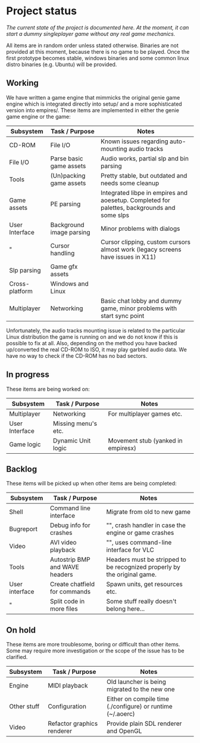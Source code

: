 # Project status

*The current state of the project is documented here. At the moment, it can
start a dummy singleplayer game without any real game mechanics.*

All items are in random order unless stated otherwise.
Binaries are not provided at this moment, because there is no game to be played.
Once the first prototype becomes stable, windows binaries and some common linux
distro binaries (e.g. Ubuntu) will be provided.

## Working

We have written a game engine that mimmicks the original genie game engine which
is integrated directly into setup/ and a more sophisticated version into
empires/. These items are implemented in either the genie game engine or the
game:

Subsystem      | Task / Purpose           | Notes
---------------|--------------------------|----------------------------------------------------
CD-ROM         | File I/O                 | Known issues regarding auto-mounting audio tracks
File I/O       | Parse basic game assets  | Audio works, partial slp and bin parsing
Tools          | (Un)packing game assets  | Pretty stable, but outdated and needs some cleanup
Game assets    | PE parsing               | Integrated libpe in empires and aoesetup. Completed for palettes, backgrounds and some slps
User Interface | Background image parsing | Minor problems with dialogs
"              | Cursor handling          | Cursor clipping, custom cursors almost work (legacy screens have issues in X11)
Slp parsing    | Game gfx assets          |
Cross-platform | Windows and Linux        |
Multiplayer    | Networking               | Basic chat lobby and dummy game, minor problems with start sync point

Unfortunately, the audio tracks mounting issue is related to the particular
Linux distribution the game is running on and we do not know if this is possible
to fix at all. Also, depending on the method you have backed up/converted the
real CD-ROM to ISO, it may play garbled audio data. We have no way to check if
the CD-ROM has no bad sectors.

## In progress

These items are being worked on:

Subsystem       | Task / Purpose        | Notes
----------------|-----------------------|-------------------------------------
Multiplayer     | Networking            | For multiplayer games etc.
User Interface  | Missing menu's etc.   |
Game logic      | Dynamic Unit logic    | Movement stub (yanked in empiresx)

## Backlog

These items will be picked up when other items are being completed:

Subsystem      | Task / Purpose                 | Notes
---------------|--------------------------------|-----------------------------
Shell          | Command line interface         | Migrate from old to new game
Bugreport      | Debug info for crashes         | "", crash handler in case the engine or game crashes
Video          | AVI video playback             | "", uses command-line interface for VLC
Tools          | Autostrip BMP and WAVE headers | Headers must be stripped to be recognized properly by the original game.
User interface | Create chatfield for commands  | Spawn units, get resources etc.
"              | Split code in more files       | Some stuff really doesn't belong here...

## On hold

These items are more troublesome, boring or difficult than other items. Some may
require more investigation or the scope of the issue has to be clarified.

Subsystem      | Task / Purpose             | Notes
---------------|----------------------------|----------------------------------------------
Engine         | MIDI playback              | Old launcher is being migrated to the new one
Other stuff    | Configuration              | Either on compile time (./configure) or runtime (~/.aoerc)
Video          | Refactor graphics renderer | Provide plain SDL renderer and OpenGL
